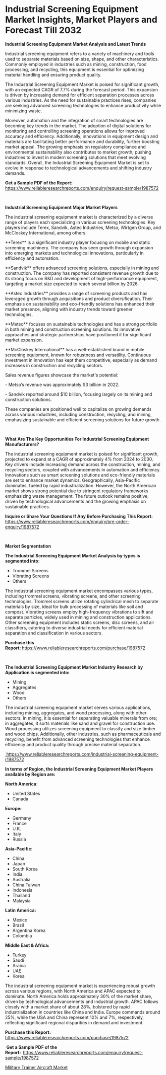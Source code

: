 <p><h1>Industrial Screening Equipment Market Insights, Market Players and Forecast Till 2032</h1></p><p><strong>Industrial Screening Equipment Market Analysis and Latest Trends</strong></p>
<p><p>Industrial screening equipment refers to a variety of machinery and tools used to separate materials based on size, shape, and other characteristics. Commonly employed in industries such as mining, construction, food processing, and recycling, this equipment is essential for optimizing material handling and ensuring product quality.</p><p>The Industrial Screening Equipment Market is poised for significant growth, with an expected CAGR of 7.7% during the forecast period. This expansion is driven by increasing demand for efficient separation processes across various industries. As the need for sustainable practices rises, companies are seeking advanced screening technologies to enhance productivity while minimizing waste. </p><p>Moreover, automation and the integration of smart technologies are becoming key trends in the market. The adoption of digital solutions for monitoring and controlling screening operations allows for improved accuracy and efficiency. Additionally, innovations in equipment design and materials are facilitating better performance and durability, further boosting market appeal. The growing emphasis on regulatory compliance and environmental sustainability also contributes to market growth, pushing industries to invest in modern screening solutions that meet evolving standards. Overall, the Industrial Screening Equipment Market is set to evolve in response to technological advancements and shifting industry demands.</p></p>
<p><strong>Get a Sample PDF of the Report:&nbsp;</strong> <a href="https://www.reliableresearchreports.com/enquiry/request-sample/1987572?utm_campaign=2655&utm_medium=2&utm_source=Github&utm_content=ia&utm_term=10042025&utm_id=industrial-screening-equipment">https://www.reliableresearchreports.com/enquiry/request-sample/1987572</a></p>
<p>&nbsp;</p>
<p><strong>Industrial Screening Equipment Major Market Players</strong></p>
<p><p>The industrial screening equipment market is characterized by a diverse range of players each specializing in various screening technologies. Key players include Terex, Sandvik, Astec Industries, Metso, Wirtgen Group, and McCloskey International, among others.</p><p>**Terex** is a significant industry player focusing on mobile and static screening machinery. The company has seen growth through expansion into emerging markets and technological innovations, particularly in efficiency and automation. </p><p>**Sandvik** offers advanced screening solutions, especially in mining and construction. The company has reported consistent revenue growth due to its strong focus on R&D and development of high-performance equipment, targeting a market size expected to reach several billion by 2026.</p><p>**Astec Industries** provides a range of screening products and has leveraged growth through acquisitions and product diversification. Their emphasis on sustainability and eco-friendly solutions has enhanced their market presence, aligning with industry trends toward greener technologies.</p><p>**Metso** focuses on sustainable technologies and has a strong portfolio in both mining and construction screening solutions. Its innovative approaches and strategic partnerships have positioned it for significant market expansion.</p><p>**McCloskey International** has a well-established brand in mobile screening equipment, known for robustness and versatility. Continuous investment in innovation has kept them competitive, especially as demand increases in construction and recycling sectors.</p><p>Sales revenue figures showcase the market's potential: </p><p>- Metso’s revenue was approximately $3 billion in 2022. </p><p>- Sandvik reported around $10 billion, focusing largely on its mining and construction solutions. </p><p>These companies are positioned well to capitalize on growing demands across various industries, including construction, recycling, and mining, emphasizing sustainable and efficient screening solutions for future growth.</p></p>
<p>&nbsp;</p>
<p><strong>What Are The Key Opportunities For Industrial Screening Equipment Manufacturers?</strong></p>
<p><p>The industrial screening equipment market is poised for significant growth, projected to expand at a CAGR of approximately 4% from 2024 to 2030. Key drivers include increasing demand across the construction, mining, and recycling sectors, coupled with advancements in automation and efficiency. Innovations such as smart screening solutions and eco-friendly materials are set to enhance market dynamics. Geographically, Asia-Pacific dominates, fueled by rapid industrialization. However, the North American market shows strong potential due to stringent regulatory frameworks emphasizing waste management. The future outlook remains positive, driven by technological advancements and the growing emphasis on sustainable practices.</p></p>
<p><strong>Inquire or Share Your Questions If Any Before Purchasing This Report:</strong> <a href="https://www.reliableresearchreports.com/enquiry/pre-order-enquiry/1987572?utm_campaign=2655&utm_medium=2&utm_source=Github&utm_content=ia&utm_term=10042025&utm_id=industrial-screening-equipment">https://www.reliableresearchreports.com/enquiry/pre-order-enquiry/1987572</a></p>
<p>&nbsp;</p>
<p><strong>Market Segmentation</strong></p>
<p><strong>The Industrial Screening Equipment Market Analysis by types is segmented into:</strong></p>
<p><ul><li>Trommel Screens</li><li>Vibrating Screens</li><li>Others</li></ul></p>
<p><p>The industrial screening equipment market encompasses various types, including trommel screens, vibrating screens, and other screening technologies. Trommel screens utilize rotating cylindrical mesh to separate materials by size, ideal for bulk processing of materials like soil and compost. Vibrating screens employ high-frequency vibrations to sift and separate particles, widely used in mining and construction applications. Other screening equipment includes static screens, disc screens, and air classifiers, catering to diverse industrial needs for efficient material separation and classification in various sectors.</p></p>
<p><strong>Purchase this Report:&nbsp;</strong><a href="https://www.reliableresearchreports.com/purchase/1987572?utm_campaign=2655&utm_medium=2&utm_source=Github&utm_content=ia&utm_term=10042025&utm_id=industrial-screening-equipment">https://www.reliableresearchreports.com/purchase/1987572</a></p>
<p>&nbsp;</p>
<p><strong>The Industrial Screening Equipment Market Industry Research by Application is segmented into:</strong></p>
<p><ul><li>Mining</li><li>Aggregates</li><li>Wood</li><li>Others</li></ul></p>
<p><p>The industrial screening equipment market serves various applications, including mining, aggregates, and wood processing, along with other sectors. In mining, it is essential for separating valuable minerals from ore; in aggregates, it sorts materials like sand and gravel for construction use. Wood processing utilizes screening equipment to classify and size timber and wood chips. Additionally, other industries, such as pharmaceuticals and recycling, benefit from advanced screening technologies that enhance efficiency and product quality through precise material separation.</p></p>
<p><a href="https://www.reliableresearchreports.com/industrial-screening-equipment-r1987572?utm_campaign=2655&utm_medium=2&utm_source=Github&utm_content=ia&utm_term=10042025&utm_id=industrial-screening-equipment">&nbsp;https://www.reliableresearchreports.com/industrial-screening-equipment-r1987572</a></p>
<p><strong>In terms of Region, the Industrial Screening Equipment Market Players available by Region are:</strong></p>
<p>
    <p> <strong> North America: </strong>
        <ul>
            <li>United States</li>
            <li>Canada</li>
        </ul>
        </p> 
    <p> <strong> Europe: </strong>
        <ul>
            <li>Germany</li>
            <li>France</li>
            <li>U.K.</li>
            <li>Italy</li>
            <li>Russia</li>
        </ul>
        </p> 
    <p> <strong> Asia-Pacific: </strong>
        <ul>
            <li>China</li>
            <li>Japan</li>
            <li>South Korea</li>
            <li>India</li>
            <li>Australia</li>
            <li>China Taiwan</li>
            <li>Indonesia</li>
            <li>Thailand</li>
            <li>Malaysia</li>
        </ul>
        </p> 
    <p> <strong> Latin America: </strong>
        <ul>
            <li>Mexico</li>
            <li>Brazil</li>
            <li>Argentina Korea</li>
            <li>Colombia</li>
        </ul>
        </p> 
    <p> <strong> Middle East & Africa: </strong>
        <ul>
            <li>Turkey</li>
            <li>Saudi</li>
            <li>Arabia</li>
            <li>UAE</li>
            <li>Korea</li>
        </ul>
    </p>
    </p>
<p><p>The industrial screening equipment market is experiencing robust growth across various regions, with North America and APAC expected to dominate. North America holds approximately 30% of the market share, driven by technological advancements and industrial growth. APAC follows closely with a market share of about 28%, bolstered by rapid industrialization in countries like China and India. Europe commands around 25%, while the USA and China represent 10% and 7%, respectively, reflecting significant regional disparities in demand and investment.</p></p>
<p><strong>Purchase this Report: </strong><a href="https://www.reliableresearchreports.com/purchase/1987572?utm_campaign=2655&utm_medium=2&utm_source=Github&utm_content=ia&utm_term=10042025&utm_id=industrial-screening-equipment">https://www.reliableresearchreports.com/purchase/1987572</a></p>
<p>&nbsp;<strong>Get a Sample PDF of the Report:&nbsp;&nbsp;</strong><a href="https://www.reliableresearchreports.com/enquiry/request-sample/1987572?utm_campaign=2655&utm_medium=2&utm_source=Github&utm_content=ia&utm_term=10042025&utm_id=industrial-screening-equipment">https://www.reliableresearchreports.com/enquiry/request-sample/1987572</a></p>
<p><strong></strong></p>
<p><p><a href="https://github.com/gauldvikerm6/Market-Research-Report-List-1/blob/main/military-trainer-aircraft-market.md?utm_campaign=2655&utm_medium=2&utm_source=Github&utm_content=ia&utm_term=10042025&utm_id=industrial-screening-equipment">Military Trainer Aircraft Market</a></p></p>